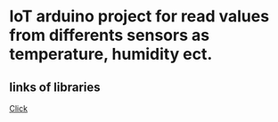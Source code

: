 # IoT arduino project for read values from differents sensors as temperature, humidity ect.

## links of libraries


 [Click](https://drive.google.com/file/d/1F41XlYww7ER-sAU70n2Z4maztRbkHrXO/view?usp=sharing)